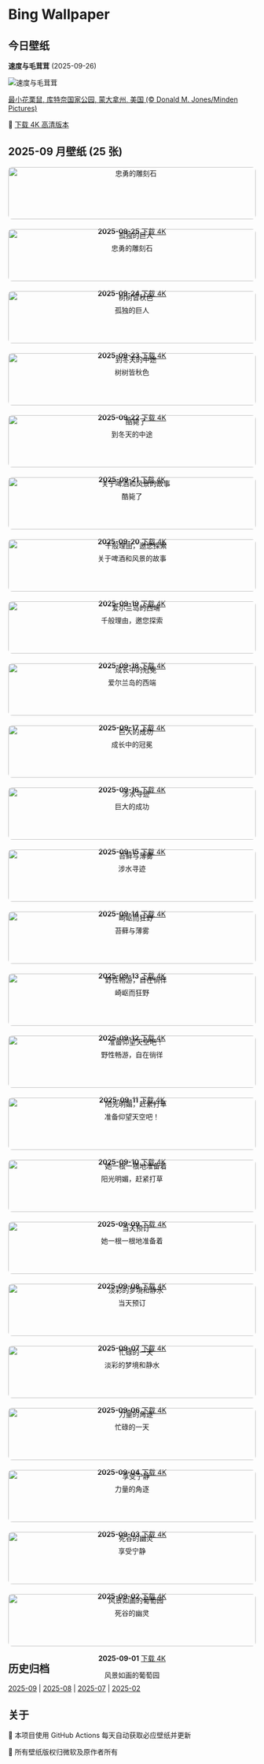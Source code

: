 # Bing Wallpaper

## 今日壁纸

**速度与毛茸茸** (2025-09-26)

![速度与毛茸茸](https://www.bing.com/th?id=OHR.AutumnChipmunk_ZH-CN6224482683_1920x1080.jpg&rf=LaDigue_1920x1080.jpg&pid=hp)

[最小花栗鼠, 库特奈国家公园, 蒙大拿州, 美国 (© Donald M. Jones/Minden Pictures)](https://www.bing.com/search?q=%E6%9C%80%E5%B0%8F%E8%8A%B1%E6%A0%97%E9%BC%A0&form=hpcapt&mkt=zh-cn)

🔗 <a href="https://www.bing.com/th?id=OHR.AutumnChipmunk_ZH-CN6224482683_UHD.jpg&rf=LaDigue_1920x1080.jpg&pid=hp" target="_blank">下载 4K 高清版本</a>

## 2025-09 月壁纸 (25 张)

<div style="display: grid; grid-template-columns: repeat(auto-fit, minmax(300px, 1fr)); gap: 20px;">

<div style="text-align: center;">
<img src="https://www.bing.com/th?id=OHR.FortChittorgarh_ZH-CN5999553283_1920x1080.jpg&rf=LaDigue_1920x1080.jpg&pid=hp" alt="忠勇的雕刻石" style="width: 100%; border-radius: 8px;">
<p><strong>2025-09-25</strong> <a href="https://www.bing.com/th?id=OHR.FortChittorgarh_ZH-CN5999553283_UHD.jpg&rf=LaDigue_1920x1080.jpg&pid=hp" target="_blank">下载 4K</a></p>
<p>忠勇的雕刻石</p>
</div>

<div style="text-align: center;">
<img src="https://www.bing.com/th?id=OHR.BearLodge_ZH-CN5880511888_1920x1080.jpg&rf=LaDigue_1920x1080.jpg&pid=hp" alt="孤独的巨人" style="width: 100%; border-radius: 8px;">
<p><strong>2025-09-24</strong> <a href="https://www.bing.com/th?id=OHR.BearLodge_ZH-CN5880511888_UHD.jpg&rf=LaDigue_1920x1080.jpg&pid=hp" target="_blank">下载 4K</a></p>
<p>孤独的巨人</p>
</div>

<div style="text-align: center;">
<img src="https://www.bing.com/th?id=OHR.AutumnalEquinoxY25_ZH-CN5692548297_1920x1080.jpg&rf=LaDigue_1920x1080.jpg&pid=hp" alt="树树皆秋色" style="width: 100%; border-radius: 8px;">
<p><strong>2025-09-23</strong> <a href="https://www.bing.com/th?id=OHR.AutumnalEquinoxY25_ZH-CN5692548297_UHD.jpg&rf=LaDigue_1920x1080.jpg&pid=hp" target="_blank">下载 4K</a></p>
<p>树树皆秋色</p>
</div>

<div style="text-align: center;">
<img src="https://www.bing.com/th?id=OHR.AspenEquinox_ZH-CN5474695693_1920x1080.jpg&rf=LaDigue_1920x1080.jpg&pid=hp" alt="到冬天的中途" style="width: 100%; border-radius: 8px;">
<p><strong>2025-09-22</strong> <a href="https://www.bing.com/th?id=OHR.AspenEquinox_ZH-CN5474695693_UHD.jpg&rf=LaDigue_1920x1080.jpg&pid=hp" target="_blank">下载 4K</a></p>
<p>到冬天的中途</p>
</div>

<div style="text-align: center;">
<img src="https://www.bing.com/th?id=OHR.IceOtters_ZH-CN5393791969_1920x1080.jpg&rf=LaDigue_1920x1080.jpg&pid=hp" alt="酷毙了" style="width: 100%; border-radius: 8px;">
<p><strong>2025-09-21</strong> <a href="https://www.bing.com/th?id=OHR.IceOtters_ZH-CN5393791969_UHD.jpg&rf=LaDigue_1920x1080.jpg&pid=hp" target="_blank">下载 4K</a></p>
<p>酷毙了</p>
</div>

<div style="text-align: center;">
<img src="https://www.bing.com/th?id=OHR.OktoberfestSwing_ZH-CN5270146600_1920x1080.jpg&rf=LaDigue_1920x1080.jpg&pid=hp" alt="关于啤酒和风景的故事" style="width: 100%; border-radius: 8px;">
<p><strong>2025-09-20</strong> <a href="https://www.bing.com/th?id=OHR.OktoberfestSwing_ZH-CN5270146600_UHD.jpg&rf=LaDigue_1920x1080.jpg&pid=hp" target="_blank">下载 4K</a></p>
<p>关于啤酒和风景的故事</p>
</div>

<div style="text-align: center;">
<img src="https://www.bing.com/th?id=OHR.ThousandIslands_ZH-CN3197750437_1920x1080.jpg&rf=LaDigue_1920x1080.jpg&pid=hp" alt="千般理由，邀您探索" style="width: 100%; border-radius: 8px;">
<p><strong>2025-09-19</strong> <a href="https://www.bing.com/th?id=OHR.ThousandIslands_ZH-CN3197750437_UHD.jpg&rf=LaDigue_1920x1080.jpg&pid=hp" target="_blank">下载 4K</a></p>
<p>千般理由，邀您探索</p>
</div>

<div style="text-align: center;">
<img src="https://www.bing.com/th?id=OHR.DunquinIreland_ZH-CN1418844818_1920x1080.jpg&rf=LaDigue_1920x1080.jpg&pid=hp" alt="爱尔兰岛的西端" style="width: 100%; border-radius: 8px;">
<p><strong>2025-09-18</strong> <a href="https://www.bing.com/th?id=OHR.DunquinIreland_ZH-CN1418844818_UHD.jpg&rf=LaDigue_1920x1080.jpg&pid=hp" target="_blank">下载 4K</a></p>
<p>爱尔兰岛的西端</p>
</div>

<div style="text-align: center;">
<img src="https://www.bing.com/th?id=OHR.YoungMoose_ZH-CN4639410217_1920x1080.jpg&rf=LaDigue_1920x1080.jpg&pid=hp" alt="成长中的冠冕" style="width: 100%; border-radius: 8px;">
<p><strong>2025-09-17</strong> <a href="https://www.bing.com/th?id=OHR.YoungMoose_ZH-CN4639410217_UHD.jpg&rf=LaDigue_1920x1080.jpg&pid=hp" target="_blank">下载 4K</a></p>
<p>成长中的冠冕</p>
</div>

<div style="text-align: center;">
<img src="https://www.bing.com/th?id=OHR.OzoneEarth_ZH-CN0993915980_1920x1080.jpg&rf=LaDigue_1920x1080.jpg&pid=hp" alt="巨大的成功" style="width: 100%; border-radius: 8px;">
<p><strong>2025-09-16</strong> <a href="https://www.bing.com/th?id=OHR.OzoneEarth_ZH-CN0993915980_UHD.jpg&rf=LaDigue_1920x1080.jpg&pid=hp" target="_blank">下载 4K</a></p>
<p>巨大的成功</p>
</div>

<div style="text-align: center;">
<img src="https://www.bing.com/th?id=OHR.Echasse_ZH-CN0670369582_1920x1080.jpg&rf=LaDigue_1920x1080.jpg&pid=hp" alt="涉水寻迹" style="width: 100%; border-radius: 8px;">
<p><strong>2025-09-15</strong> <a href="https://www.bing.com/th?id=OHR.Echasse_ZH-CN0670369582_UHD.jpg&rf=LaDigue_1920x1080.jpg&pid=hp" target="_blank">下载 4K</a></p>
<p>涉水寻迹</p>
</div>

<div style="text-align: center;">
<img src="https://www.bing.com/th?id=OHR.HohWaterfall_ZH-CN0297269806_1920x1080.jpg&rf=LaDigue_1920x1080.jpg&pid=hp" alt="苔藓与薄雾" style="width: 100%; border-radius: 8px;">
<p><strong>2025-09-14</strong> <a href="https://www.bing.com/th?id=OHR.HohWaterfall_ZH-CN0297269806_UHD.jpg&rf=LaDigue_1920x1080.jpg&pid=hp" target="_blank">下载 4K</a></p>
<p>苔藓与薄雾</p>
</div>

<div style="text-align: center;">
<img src="https://www.bing.com/th?id=OHR.PointReyesSeashore_ZH-CN0076789582_1920x1080.jpg&rf=LaDigue_1920x1080.jpg&pid=hp" alt="崎岖而狂野" style="width: 100%; border-radius: 8px;">
<p><strong>2025-09-13</strong> <a href="https://www.bing.com/th?id=OHR.PointReyesSeashore_ZH-CN0076789582_UHD.jpg&rf=LaDigue_1920x1080.jpg&pid=hp" target="_blank">下载 4K</a></p>
<p>崎岖而狂野</p>
</div>

<div style="text-align: center;">
<img src="https://www.bing.com/th?id=OHR.SpinnerDolphins_ZH-CN9731341241_1920x1080.jpg&rf=LaDigue_1920x1080.jpg&pid=hp" alt="野性畅游，自在徜徉" style="width: 100%; border-radius: 8px;">
<p><strong>2025-09-12</strong> <a href="https://www.bing.com/th?id=OHR.SpinnerDolphins_ZH-CN9731341241_UHD.jpg&rf=LaDigue_1920x1080.jpg&pid=hp" target="_blank">下载 4K</a></p>
<p>野性畅游，自在徜徉</p>
</div>

<div style="text-align: center;">
<img src="https://www.bing.com/th?id=OHR.ExtremaduraJamon_ZH-CN1559355133_1920x1080.jpg&rf=LaDigue_1920x1080.jpg&pid=hp" alt="准备仰望天空吧！" style="width: 100%; border-radius: 8px;">
<p><strong>2025-09-11</strong> <a href="https://www.bing.com/th?id=OHR.ExtremaduraJamon_ZH-CN1559355133_UHD.jpg&rf=LaDigue_1920x1080.jpg&pid=hp" target="_blank">下载 4K</a></p>
<p>准备仰望天空吧！</p>
</div>

<div style="text-align: center;">
<img src="https://www.bing.com/th?id=OHR.YorkshireHay_ZH-CN9097986997_1920x1080.jpg&rf=LaDigue_1920x1080.jpg&pid=hp" alt="阳光明媚，赶紧打草" style="width: 100%; border-radius: 8px;">
<p><strong>2025-09-10</strong> <a href="https://www.bing.com/th?id=OHR.YorkshireHay_ZH-CN9097986997_UHD.jpg&rf=LaDigue_1920x1080.jpg&pid=hp" target="_blank">下载 4K</a></p>
<p>阳光明媚，赶紧打草</p>
</div>

<div style="text-align: center;">
<img src="https://www.bing.com/th?id=OHR.SwissSquirrel_ZH-CN1499344455_1920x1080.jpg&rf=LaDigue_1920x1080.jpg&pid=hp" alt="她一根一根地准备着" style="width: 100%; border-radius: 8px;">
<p><strong>2025-09-09</strong> <a href="https://www.bing.com/th?id=OHR.SwissSquirrel_ZH-CN1499344455_UHD.jpg&rf=LaDigue_1920x1080.jpg&pid=hp" target="_blank">下载 4K</a></p>
<p>她一根一根地准备着</p>
</div>

<div style="text-align: center;">
<img src="https://www.bing.com/th?id=OHR.OrchardLibrary_ZH-CN3578982798_1920x1080.jpg&rf=LaDigue_1920x1080.jpg&pid=hp" alt="当天预订" style="width: 100%; border-radius: 8px;">
<p><strong>2025-09-08</strong> <a href="https://www.bing.com/th?id=OHR.OrchardLibrary_ZH-CN3578982798_UHD.jpg&rf=LaDigue_1920x1080.jpg&pid=hp" target="_blank">下载 4K</a></p>
<p>当天预订</p>
</div>

<div style="text-align: center;">
<img src="https://www.bing.com/th?id=OHR.BlueGdansk_ZH-CN3328928509_1920x1080.jpg&rf=LaDigue_1920x1080.jpg&pid=hp" alt="淡彩的梦境和静水" style="width: 100%; border-radius: 8px;">
<p><strong>2025-09-07</strong> <a href="https://www.bing.com/th?id=OHR.BlueGdansk_ZH-CN3328928509_UHD.jpg&rf=LaDigue_1920x1080.jpg&pid=hp" target="_blank">下载 4K</a></p>
<p>淡彩的梦境和静水</p>
</div>

<div style="text-align: center;">
<img src="https://www.bing.com/th?id=OHR.RufousHummer_ZH-CN1777072350_1920x1080.jpg&rf=LaDigue_1920x1080.jpg&pid=hp" alt="忙碌的一天" style="width: 100%; border-radius: 8px;">
<p><strong>2025-09-06</strong> <a href="https://www.bing.com/th?id=OHR.RufousHummer_ZH-CN1777072350_UHD.jpg&rf=LaDigue_1920x1080.jpg&pid=hp" target="_blank">下载 4K</a></p>
<p>忙碌的一天</p>
</div>

<div style="text-align: center;">
<img src="https://www.bing.com/th?id=OHR.WrestlingBears_ZH-CN6430637848_1920x1080.jpg&rf=LaDigue_1920x1080.jpg&pid=hp" alt="力量的角逐" style="width: 100%; border-radius: 8px;">
<p><strong>2025-09-04</strong> <a href="https://www.bing.com/th?id=OHR.WrestlingBears_ZH-CN6430637848_UHD.jpg&rf=LaDigue_1920x1080.jpg&pid=hp" target="_blank">下载 4K</a></p>
<p>力量的角逐</p>
</div>

<div style="text-align: center;">
<img src="https://www.bing.com/th?id=OHR.MinnesotaWaters_ZH-CN6078521418_1920x1080.jpg&rf=LaDigue_1920x1080.jpg&pid=hp" alt="享受宁静" style="width: 100%; border-radius: 8px;">
<p><strong>2025-09-03</strong> <a href="https://www.bing.com/th?id=OHR.MinnesotaWaters_ZH-CN6078521418_UHD.jpg&rf=LaDigue_1920x1080.jpg&pid=hp" target="_blank">下载 4K</a></p>
<p>享受宁静</p>
</div>

<div style="text-align: center;">
<img src="https://www.bing.com/th?id=OHR.DeadvleiTrees_ZH-CN0967414858_1920x1080.jpg&rf=LaDigue_1920x1080.jpg&pid=hp" alt="死谷的幽灵" style="width: 100%; border-radius: 8px;">
<p><strong>2025-09-02</strong> <a href="https://www.bing.com/th?id=OHR.DeadvleiTrees_ZH-CN0967414858_UHD.jpg&rf=LaDigue_1920x1080.jpg&pid=hp" target="_blank">下载 4K</a></p>
<p>死谷的幽灵</p>
</div>

<div style="text-align: center;">
<img src="https://www.bing.com/th?id=OHR.FieldKaiserstuhl_ZH-CN0467488834_1920x1080.jpg&rf=LaDigue_1920x1080.jpg&pid=hp" alt="风景如画的葡萄园" style="width: 100%; border-radius: 8px;">
<p><strong>2025-09-01</strong> <a href="https://www.bing.com/th?id=OHR.FieldKaiserstuhl_ZH-CN0467488834_UHD.jpg&rf=LaDigue_1920x1080.jpg&pid=hp" target="_blank">下载 4K</a></p>
<p>风景如画的葡萄园</p>
</div>

</div>

## 历史归档

[2025-09](./archives/2025-09.md) | [2025-08](./archives/2025-08.md) | [2025-07](./archives/2025-07.md) | [2025-02](./archives/2025-02.md)

## 关于

🤖 本项目使用 GitHub Actions 每天自动获取必应壁纸并更新

📸 所有壁纸版权归微软及原作者所有

